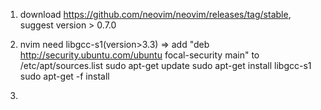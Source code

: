 1. download https://github.com/neovim/neovim/releases/tag/stable, suggest version > 0.7.0

2. nvim need libgcc-s1(version>3.3)
        => add "deb http://security.ubuntu.com/ubuntu focal-security main" to /etc/apt/sources.list
        sudo apt-get update
        sudo apt-get install libgcc-s1
        sudo apt-get -f install
3. 
